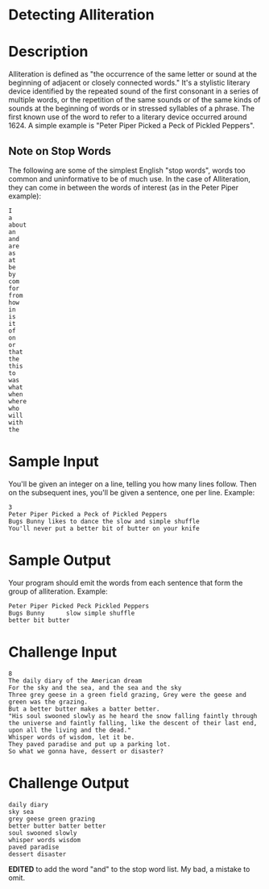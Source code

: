 # Detecting Alliteration
<div class="md"><h1>Description</h1>
<p>Alliteration is defined as "the occurrence of the same letter or sound at the beginning of adjacent or closely connected words." It's a stylistic literary device identified by the repeated sound of the first consonant in a series of multiple words, or the repetition of the same sounds or of the same kinds of sounds at the beginning of words or in stressed syllables of a phrase. The first known use of the word to refer to a literary device occurred around 1624. A simple example is "Peter Piper Picked a Peck of Pickled Peppers".</p>
<h2>Note on Stop Words</h2>
<p>The following are some of the simplest English "stop words", words too common and uninformative to be of much use. In the case of Alliteration, they can come in between the words of interest (as in the Peter Piper example):</p>
<pre><code>I 
a 
about 
an 
and
are 
as 
at 
be 
by 
com 
for 
from
how
in 
is 
it 
of 
on 
or 
that
the 
this
to 
was 
what 
when
where
who 
will 
with
the
</code></pre>
<h1>Sample Input</h1>
<p>You'll be given an integer on a line, telling you how many lines follow. Then on the subsequent ines, you'll be given a sentence, one per line. Example:</p>
<pre><code>3
Peter Piper Picked a Peck of Pickled Peppers
Bugs Bunny likes to dance the slow and simple shuffle
You'll never put a better bit of butter on your knife
</code></pre>
<h1>Sample Output</h1>
<p>Your program should emit the words from each sentence that form the group of alliteration. Example:</p>
<pre><code>Peter Piper Picked Peck Pickled Peppers
Bugs Bunny      slow simple shuffle
better bit butter
</code></pre>
<h1>Challenge Input</h1>
<pre><code>8
The daily diary of the American dream
For the sky and the sea, and the sea and the sky
Three grey geese in a green field grazing, Grey were the geese and green was the grazing.
But a better butter makes a batter better.
"His soul swooned slowly as he heard the snow falling faintly through the universe and faintly falling, like the descent of their last end, upon all the living and the dead."
Whisper words of wisdom, let it be.
They paved paradise and put up a parking lot.
So what we gonna have, dessert or disaster?
</code></pre>
<h1>Challenge Output</h1>
<pre><code>daily diary
sky sea
grey geese green grazing
better butter batter better
soul swooned slowly
whisper words wisdom
paved paradise
dessert disaster
</code></pre>
<p><strong>EDITED</strong> to add the word "and" to the stop word list. My bad, a mistake to omit.</p>
</div>

